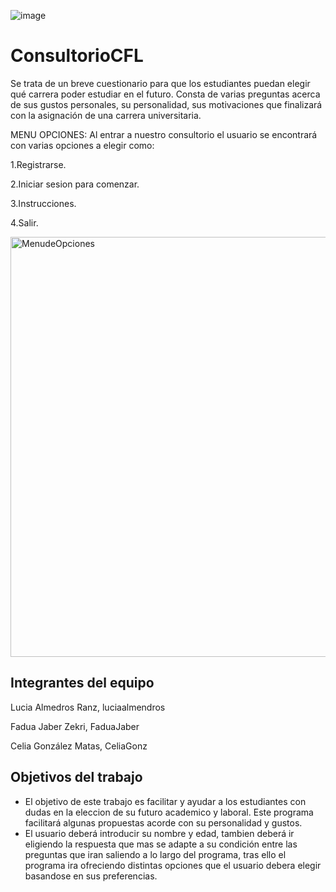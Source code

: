 ![image](https://user-images.githubusercontent.com/80641877/114771619-125ccd80-9d6d-11eb-9a1f-3c9926967a69.png)

# ConsultorioCFL
Se trata de un breve cuestionario para que los estudiantes puedan elegir qué carrera poder estudiar en el futuro. Consta de varias preguntas acerca de sus gustos personales, su personalidad, sus motivaciones que finalizará con la asignación de una carrera universitaria. 

MENU OPCIONES:
Al entrar a nuestro consultorio el usuario se encontrará con varias opciones a elegir como:

1.Registrarse.

2.Iniciar sesion para comenzar.

3.Instrucciones.

4.Salir.




<img width="672" alt="MenudeOpciones" src="https://user-images.githubusercontent.com/80280279/112640270-76ad0100-8e41-11eb-9d3b-496892e50070.png">



## Integrantes del equipo
Lucia Almedros Ranz, luciaalmendros

Fadua Jaber Zekri, FaduaJaber

Celia González Matas, CeliaGonz

## Objetivos del trabajo
- El objetivo de este trabajo es facilitar y ayudar a los estudiantes con dudas en la eleccion de su futuro academico y laboral. Este programa facilitará algunas propuestas acorde con su personalidad y gustos.
- El usuario deberá introducir su nombre y edad, tambien deberá ir eligiendo la respuesta que mas se adapte a su condición entre las preguntas que iran saliendo a lo largo del programa, tras ello el programa ira ofreciendo distintas opciones que el usuario debera elegir basandose en sus preferencias. 
